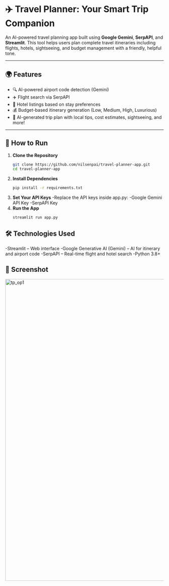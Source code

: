 # ✈️ Travel Planner: Your Smart Trip Companion

An AI-powered travel planning app built using **Google Gemini**, **SerpAPI**, and **Streamlit**. This tool helps users plan complete travel itineraries including flights, hotels, sightseeing, and budget management with a friendly, helpful tone.

---

## 🌍 Features

- 🔍 AI-powered airport code detection (Gemini)
- ✈️ Flight search via SerpAPI
- 🏨 Hotel listings based on stay preferences
- 💰 Budget-based itinerary generation (Low, Medium, High, Luxurious)
- 🧠 AI-generated trip plan with local tips, cost estimates, sightseeing, and more!

---

## 🚀 How to Run

1. **Clone the Repository**
   ```bash
   git clone https://github.com/nilsenpai/travel-planner-app.git
   cd travel-planner-app

2. **Install Dependencies**
   ```bash
   pip install -r requirements.txt

3. **Set Your API Keys**
   -Replace the API keys inside app.py:
    -Google Gemini API Key
    -SerpAPI Key
4. **Run the App**
   ```bash
   streamlit run app.py

## 🛠 Technologies Used
-Streamlit – Web interface
-Google Generative AI (Gemini) – AI for itinerary and airport code
-SerpAPI – Real-time flight and hotel search
-Python 3.8+

## 📸 Screenshot
<img width="959" alt="tp_op1" src="https://github.com/user-attachments/assets/76bf5fcb-d1ae-4a26-926b-dd402c0d0b4c" />


